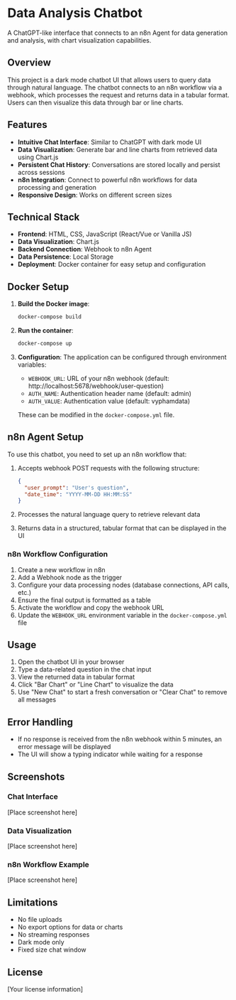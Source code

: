 # Data Analysis Chatbot

A ChatGPT-like interface that connects to an n8n Agent for data generation and analysis, with chart visualization capabilities.

## Overview

This project is a dark mode chatbot UI that allows users to query data through natural language. The chatbot connects to an n8n workflow via a webhook, which processes the request and returns data in a tabular format. Users can then visualize this data through bar or line charts.

## Features

- **Intuitive Chat Interface**: Similar to ChatGPT with dark mode UI
- **Data Visualization**: Generate bar and line charts from retrieved data using Chart.js
- **Persistent Chat History**: Conversations are stored locally and persist across sessions
- **n8n Integration**: Connect to powerful n8n workflows for data processing and generation
- **Responsive Design**: Works on different screen sizes

## Technical Stack

- **Frontend**: HTML, CSS, JavaScript (React/Vue or Vanilla JS)
- **Data Visualization**: Chart.js
- **Backend Connection**: Webhook to n8n Agent
- **Data Persistence**: Local Storage
- **Deployment**: Docker container for easy setup and configuration

## Docker Setup

1. **Build the Docker image**:
   ```bash
   docker-compose build
   ```

2. **Run the container**:
   ```bash
   docker-compose up
   ```

3. **Configuration**:
   The application can be configured through environment variables:
   - `WEBHOOK_URL`: URL of your n8n webhook (default: http://localhost:5678/webhook/user-question)
   - `AUTH_NAME`: Authentication header name (default: admin)
   - `AUTH_VALUE`: Authentication value (default: vyphamdata)

   These can be modified in the `docker-compose.yml` file.

## n8n Agent Setup

To use this chatbot, you need to set up an n8n workflow that:

1. Accepts webhook POST requests with the following structure:
   ```json
   {
     "user_prompt": "User's question",
     "date_time": "YYYY-MM-DD HH:MM:SS"
   }
   ```

2. Processes the natural language query to retrieve relevant data
   
3. Returns data in a structured, tabular format that can be displayed in the UI

### n8n Workflow Configuration

1. Create a new workflow in n8n
2. Add a Webhook node as the trigger
3. Configure your data processing nodes (database connections, API calls, etc.)
4. Ensure the final output is formatted as a table
5. Activate the workflow and copy the webhook URL
6. Update the `WEBHOOK_URL` environment variable in the `docker-compose.yml` file

## Usage

1. Open the chatbot UI in your browser
2. Type a data-related question in the chat input
3. View the returned data in tabular format
4. Click "Bar Chart" or "Line Chart" to visualize the data
5. Use "New Chat" to start a fresh conversation or "Clear Chat" to remove all messages

## Error Handling

- If no response is received from the n8n webhook within 5 minutes, an error message will be displayed
- The UI will show a typing indicator while waiting for a response

## Screenshots

### Chat Interface
[Place screenshot here]

### Data Visualization
[Place screenshot here]

### n8n Workflow Example
[Place screenshot here]

## Limitations

- No file uploads
- No export options for data or charts
- No streaming responses
- Dark mode only
- Fixed size chat window

## License

[Your license information] 